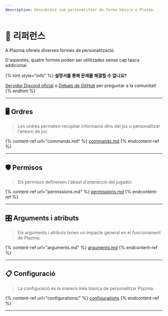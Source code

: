 ```yaml
---
description: Descobreix com personalitzar de forma bàsica a Plazma.
---
```


# 📜 리퍼런스

A Plazma ofereix diverses formes de personalització.

D'aquestes, quatre formes poden ser utilitzades sense cap tasca addicional.

{% hint style="info" %}
**설명서를 통해 문제를 해결할 수 없나요?**

[Servidor Discord oficial](https://discord.gg/MmfC52K8A8) o [Debats de GitHub](https://github.com/PlazmaMC/PlazmaBukkit/discussions) per preguntar a la comunitat!
{% endhint %}

***

## 🖥️ Ordres <a href="#id-1" id="id-1"></a>

> Les ordres permeten recopilar informació dins del joc o personalitzar l'entorn de joc.

{% content-ref url="commands.md" %}
[commands.md](commands.md)
{% endcontent-ref %}

***

## 🛡️ Permisos <a href="#id-2" id="id-2"></a>

> Els permisos defineixen l'abast d'interacció del jugador.

{% content-ref url="permissions.md" %}
[permissions.md](permissions.md)
{% endcontent-ref %}

***

## 🎛️ Arguments i atributs <a href="#id-3" id="id-3"></a>

> Els arguments i atributs tenen un impacte general en el funcionament de Plazma.

{% content-ref url="arguments.md" %}
[arguments.md](arguments.md)
{% endcontent-ref %}

***

## 📋 Configuració <a href="#id-4" id="id-4"></a>

> La configuració és la manera més bàsica de personalitzar Plazma.

{% content-ref url="configurations/" %}
[configurations](configurations/)
{% endcontent-ref %}

***
